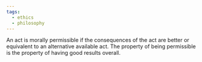 ```yaml
---
tags:
  - ethics
  - philosophy
---
```

An act is morally permissible if the consequences of the act are better or equivalent to an alternative available act.
The property of being permissible is the property of having good results overall.
